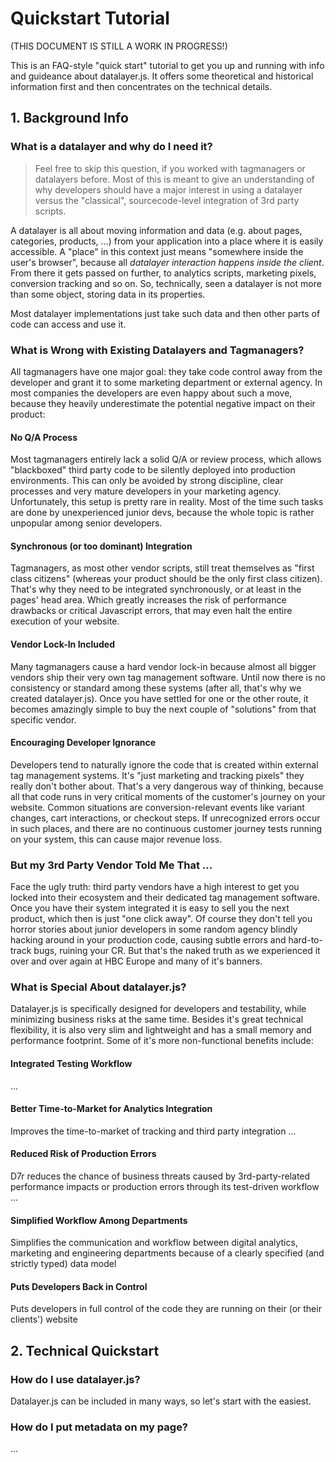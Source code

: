 # Quickstart Tutorial

(THIS DOCUMENT IS STILL A WORK IN PROGRESS!)

This is an FAQ-style "quick start" tutorial to get you up and running with info and guideance about datalayer.js. It offers some theoretical and historical information first and then concentrates on the technical details. 

## 1. Background Info

### What is a datalayer and why do I need it?
> Feel free to skip this question, if you worked with tagmanagers or datalayers before. Most of this is meant to give an understanding of why developers should have a major interest in using a datalayer versus the "classical", sourcecode-level integration of 3rd party scripts.

A datalayer is all about moving information and data (e.g. about pages, categories, products, ...) from your application into a place where it is easily accessible. A "place" in this context just means "somewhere inside the user's browser", because all _datalayer interaction happens inside the client_. From there it gets passed on further, to analytics scripts, marketing pixels, conversion tracking and so on. So, technically, seen a datalayer is not more than some object, storing data in its properties.

Most datalayer implementations just take such data and then other parts of code can access and use it.

### What is Wrong with Existing Datalayers and Tagmanagers?
All tagmanagers have one major goal: they take code control away from the developer and grant it to some marketing department or external agency. In most companies the developers are even happy about such a move, because they heavily underestimate the potential negative impact on their product:

#### No Q/A Process
Most tagmanagers entirely lack a solid Q/A or review process, which allows "blackboxed" third party code to be silently deployed into production environments. This can only be avoided by strong discipline, clear processes and very mature developers in your marketing agency. Unfortunately, this setup is pretty rare in reality. Most of the time such tasks are done by unexperienced junior devs, because the whole topic is rather unpopular among senior developers.

#### Synchronous (or too dominant) Integration
Tagmanagers, as most other vendor scripts, still treat themselves as "first class citizens" (whereas your product should be the only first class citizen). That's why they need to be integrated synchronously, or at least in the pages' head area. Which greatly increases the risk of performance drawbacks or critical Javascript errors, that may even halt the entire execution of your website.

#### Vendor Lock-In Included
Many tagmanagers cause a hard vendor lock-in because almost all bigger vendors ship their very own tag management software. Until now there is no consistency or standard among these systems (after all, that's why we created datalayer.js). Once you have settled for one or the other route, it becomes amazingly simple to buy the next couple of "solutions" from that specific vendor.

#### Encouraging Developer Ignorance
Developers tend to naturally ignore the code that is created within external tag management systems. It's "just marketing and tracking pixels" they really don't bother about. That's a very dangerous way of thinking, because all that code runs in very critical moments of the customer's journey on your website. Common situations are conversion-relevant events like variant changes, cart interactions, or checkout steps. If unrecognized errors occur in such places, and there are no continuous customer journey tests running on your system, this can cause major revenue loss.

### But my 3rd Party Vendor Told Me That ...
Face the ugly truth: third party vendors have a high interest to get you locked into their ecosystem and their dedicated tag management software. Once you have their system integrated it is easy to sell you the next product, which then is just "one click away". Of course they don't tell you horror stories about junior developers in some random agency blindly hacking around in your production code, causing subtle errors and hard-to-track bugs, ruining your CR. But that's the naked truth as we experienced it over and over again at HBC Europe and many of it's banners.

### What is Special About datalayer.js?
Datalayer.js is specifically designed for developers and testability, while minimizing business risks at the same time. Besides it's great technical flexibility, it is also very slim and lightweight and has a small memory and performance footprint. Some of it's more non-functional benefits include:

#### Integrated Testing Workflow
...

#### Better Time-to-Market for Analytics Integration
Improves the time-to-market of tracking and third party integration ...

#### Reduced Risk of Production Errors
D7r reduces the chance of business threats caused by 3rd-party-related performance impacts or production errors through its test-driven workflow ... 

#### Simplified Workflow Among Departments
Simplifies the communication and workflow between digital analytics, marketing and engineering departments because of a clearly specified (and strictly typed) data model

#### Puts Developers Back in Control
Puts developers in full control of the code they are running on their (or their clients') website



## 2. Technical Quickstart

### How do I use datalayer.js?
Datalayer.js can be included in many ways, so let's start with the easiest. 

### How do I put metadata on my page?
...
